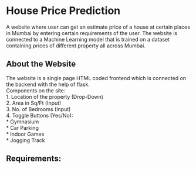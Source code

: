 <h1> House Price Prediction </h1>
A website where user can get an estimate price of a house at certain places in Mumbai by entering certain requirements of the user. 
The website is connected to a Machine Learning model that is trained on a dataset containing prices of different property all across Mumbai.

<h2> About the Website </h2>
The website is a single page HTML coded frontend which is connected on the backend with the help of flask.<br />
Components on the site:<br />
1. Location of the property (Drop-Down)<br />
2. Area in Sq/Ft (Input)<br />
3. No. of Bedrooms (Input)<br />
4. Toggle Buttons (Yes/No):<br />
  * Gymnasium<br />
  * Car Parking<br />
  * Indoor Games<br />
  * Jogging Track<br />

<h2> Requirements: </h2>
